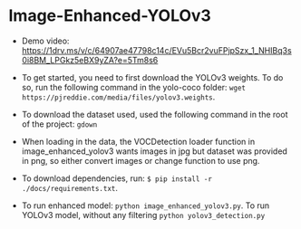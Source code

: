 # Image-Enhanced-YOLOv3
* Demo video: https://1drv.ms/v/c/64907ae47798c14c/EVu5Bcr2vuFPjpSzx_1_NHIBq3s0i8BM_LPGkz5eBX9yZA?e=5Tm8s6

* To get started, you need to first download the YOLOv3 weights. To do so, run the following command in the yolo-coco folder: `wget https://pjreddie.com/media/files/yolov3.weights`.

* To download the dataset used, used the following command in the root of the project: `gdown `

* When loading in the data, the VOCDetection loader function in image_enhanced_yolov3 wants images in jpg but dataset was provided in png, so either convert images or change function to use png.

* To download dependencies, run: `$ pip install -r ./docs/requirements.txt`.

* To run enhanced model: `python image_enhanced_yolov3.py`. To run YOLOv3 model, without any filtering `python yolov3_detection.py`

